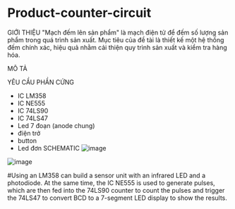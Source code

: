 # Product-counter-circuit
GIỚI THIỆU
"Mạch đếm lên sản phẩm" là mạch điện tử để đếm số lượng sản phẩm trong quá trình sản xuất. 
Mục tiêu của đề tài là thiết kế một hệ thống đếm chính xác, hiệu quả nhằm cải thiện quy trình sản xuất và kiểm tra hàng hóa.

MÔ TẢ

YÊU CẦU PHẦN CỨNG
+ IC LM358
+ IC NE555
+ IC 74LS90
+ IC 74LS47
+ Led 7 đoạn (anode chung)
+ điện trở
+ button
+ Led đơn
SCHEMATIC
![image](https://github.com/user-attachments/assets/60112aaf-e7df-47b6-acbf-34f3db558013)

![image](https://github.com/user-attachments/assets/cc42bf97-4ef9-4235-a1a2-a3db96cb8033)

#Using an LM358 can build a sensor unit with an infrared LED and a
photodiode. At the same time, the IC NE555 is used to generate
pulses, which are then fed into the 74LS90 counter to count the
pulses and trigger the 74LS47 to convert BCD to a 7-segment LED
display to show the results.
